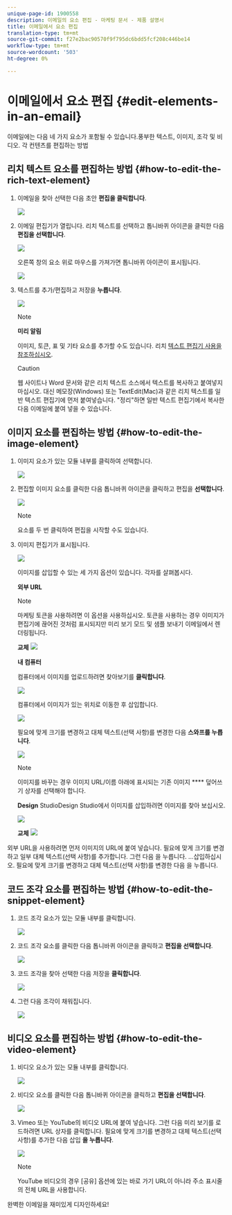 ```yaml
---
unique-page-id: 1900558
description: 이메일의 요소 편집 - 마케팅 문서 - 제품 설명서
title: 이메일에서 요소 편집
translation-type: tm+mt
source-git-commit: f27e2bac90570f9f795dc6bdd5fcf208c446be14
workflow-type: tm+mt
source-wordcount: '503'
ht-degree: 0%

---
```



# 이메일에서 요소 편집 {#edit-elements-in-an-email}

이메일에는 다음 네 가지 요소가 포함될 수 있습니다.풍부한 텍스트, 이미지, 조각 및 비디오. 각 컨텐츠를 편집하는 방법

## 리치 텍스트 요소를 편집하는 방법 {#how-to-edit-the-rich-text-element}

1. 이메일을 찾아 선택한 다음 초안 **편집을 클릭합니다**.

   ![](assets/one-edited.png)

1. 이메일 편집기가 열립니다. 리치 텍스트를 선택하고 톱니바퀴 아이콘을 클릭한 다음 **편집을 선택합니다**.

   ![](assets/two.png)

   오른쪽 창의 요소 위로 마우스를 가져가면 톱니바퀴 아이콘이 표시됩니다.

   ![](assets/three.png)

1. 텍스트를 추가/편집하고 저장을 **누릅니다**.

   ![](assets/four.png)

   >[!NOTE]
   >
   >**미리 알림**
   >
   >
   >이미지, 토큰, 표 및 기타 요소를 추가할 수도 있습니다. 리치 [텍스트 편집기 사용을 참조하십시오](../../../../product-docs/email-marketing/general/understanding-the-email-editor/using-the-rich-text-editor.md).

   >[!CAUTION]
   >
   >웹 사이트나 Word 문서와 같은 리치 텍스트 소스에서 텍스트를 복사하고 붙여넣지 마십시오. 대신 메모장(Windows) 또는 TextEdit(Mac)과 같은 리치 텍스트를 일반 텍스트 편집기에 먼저 붙여넣습니다. &quot;정리&quot;하면 일반 텍스트 편집기에서 복사한 다음 이메일에 붙여 넣을 수 있습니다.

## 이미지 요소를 편집하는 방법 {#how-to-edit-the-image-element}

1. 이미지 요소가 있는 모듈 내부를 클릭하여 선택합니다.

   ![](assets/five.png)

1. 편집할 이미지 요소를 클릭한 다음 톱니바퀴 아이콘을 클릭하고 편집을 **선택합니다**.

   ![](assets/six.png)

   >[!NOTE]
   >
   >요소를 두 번 클릭하여 편집을 시작할 수도 있습니다.

1. 이미지 편집기가 표시됩니다.

   ![](assets/seven.png)

   이미지를 삽입할 수 있는 세 가지 옵션이 있습니다. 각자를 살펴봅시다.

   **외부 URL**

   >[!NOTE]
   >
   >마케팅 토큰을 사용하려면 이 옵션을 사용하십시오. 토큰을 사용하는 경우 이미지가 편집기에 끊어진 것처럼 표시되지만 미리 보기 모드 및 샘플 보내기 이메일에서 렌더링됩니다.

   **교체** ![](assets/eight.png)

   **내 컴퓨터**

   컴퓨터에서 이미지를 업로드하려면 찾아보기를 **클릭합니다**.

   ![](assets/nine.png)

   컴퓨터에서 이미지가 있는 위치로 이동한 후 삽입합니다.

   ![](assets/ten.png)

   필요에 맞게 크기를 변경하고 대체 텍스트(선택 사항)를 변경한 다음 **스와프를 누릅니다**.

   ![](assets/eleven.png)

   >[!NOTE]
   >
   >이미지를 바꾸는 경우 이미지 URL/이름 아래에 표시되는 기존 이미지 **** 덮어쓰기 상자를 선택해야 합니다.

   **Design** StudioDesign Studio에서 이미지를 삽입하려면 이미지를 찾아 보십시오.

   ![](assets/twelve.png)

   **교체**
   ![](assets/thirteen.png)

외부 URL을 사용하려면 먼저 이미지의 URL에 붙여 넣습니다. 필요에 맞게 크기를 변경하고 일부 대체 텍스트(선택 사항)를 추가합니다. 그런 다음 을 누릅니다.              ...삽입하십시오. 필요에 맞게 크기를 변경하고 대체 텍스트(선택 사항)를 변경한 다음 을 누릅니다.

## 코드 조각 요소를 편집하는 방법 {#how-to-edit-the-snippet-element}

1. 코드 조각 요소가 있는 모듈 내부를 클릭합니다.

   ![](assets/fourteen.png)

1. 코드 조각 요소를 클릭한 다음 톱니바퀴 아이콘을 클릭하고 **편집을 선택합니다**.

   ![](assets/fifteen.png)

1. 코드 조각을 찾아 선택한 다음 저장을 **클릭합니다**.

   ![](assets/sixteen.png)

1. 그런 다음 조각이 채워집니다.

   ![](assets/eighteen.png)

## 비디오 요소를 편집하는 방법 {#how-to-edit-the-video-element}

1. 비디오 요소가 있는 모듈 내부를 클릭합니다.

   ![](assets/nineteen.png)

1. 비디오 요소를 클릭한 다음 톱니바퀴 아이콘을 클릭하고 **편집을 선택합니다**.

   ![](assets/twenty.png)

1. Vimeo 또는 YouTube의 비디오 URL에 붙여 넣습니다. 그런 다음 미리 보기를 로드하려면 URL 상자를 클릭합니다. 필요에 맞게 크기를 변경하고 대체 텍스트(선택 사항)를 추가한 다음 삽입 **을 누릅니다**.

   ![](assets/twentyone.png)

   >[!NOTE]
   >
   >YouTube 비디오의 경우 [공유] 옵션에 있는 바로 가기 URL이 아니라 주소 표시줄의 전체 URL을 사용합니다.

완벽한 이메일을 재미있게 디자인하세요!
